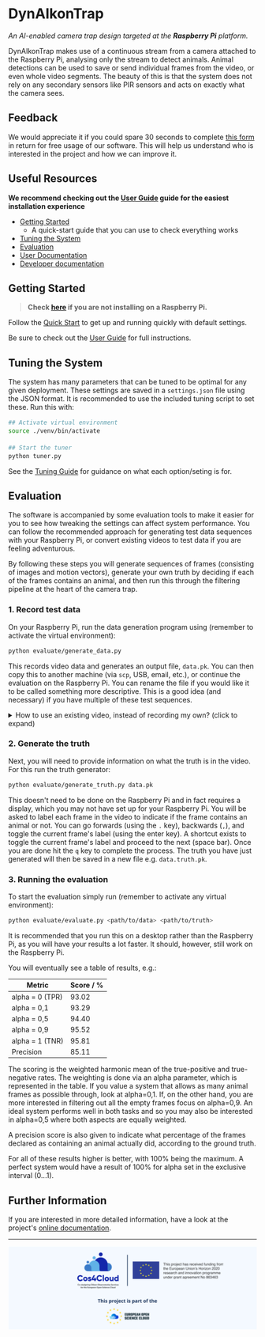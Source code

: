 # DynAIkonTrap
*An AI-enabled camera trap design targeted at the **Raspberry Pi** platform.*

DynAIkonTrap makes use of a continuous stream from a camera attached to the Raspberry Pi, analysing only the stream to detect animals. Animal detections can be used to save or send individual frames from the video, or even whole video segments. The beauty of this is that the system does not rely on any secondary sensors like PIR sensors and acts on exactly what the camera sees.

## Feedback
We would appreciate it if you could spare 30 seconds to complete [this form](https://cloud.dynaikon.com/apps/forms/wA7EbqAPsFjTmanL) in return for free usage of our software. This will help us understand who is interested in the project and how we can improve it.

## Useful Resources
**We recommend checking out the [User Guide](https://dynaikon.com/trap-docs/user-docs.html) guide for the easiest installation experience**

- [Getting Started](#getting-started)
    - A quick-start guide that you can use to check everything works
- [Tuning the System](#tuning-the-system)
- [Evaluation](#evaluation)
- [User Documentation](https://dynaikon.com/trap-docs/user-docs.html)
- [Developer documentation](https://dynaikon.com/trap-docs/dev-docs.html)

## Getting Started
> **Check [here](https://dynaikon.com/trap-docs/user-docs/software-setup/manual-installation.html#installation-on-other-platforms-not-raspberry-pi) if you are not installing on a Raspberry Pi.**

Follow the [Quick Start](https://dynaikon.com/trap-docs/user-docs/quick-start.html) to get up and running quickly with default settings.

Be sure to check out the [User Guide](https://dynaikon.com/trap-docs/user-docs.html) for full instructions.

## Tuning the System
The system has many parameters that can be tuned to be optimal for any given deployment.
These settings are saved in a `settings.json` file using the JSON format. It is recommended to use the included tuning script to set these. Run this with:

```sh
## Activate virtual environment
source ./venv/bin/activate

## Start the tuner
python tuner.py
```

See the [Tuning Guide](https://dynaikon.com/trap-docs/user-docs/software-setup/tuning.html) for guidance on what each option/seting is for.

## Evaluation
The software is accompanied by some evaluation tools to make it easier for you to see how tweaking the settings can affect system performance. You can follow the recommended approach for generating test data sequences with your Raspberry Pi, or convert existing videos to test data if you are feeling adventurous.

By following these steps you will generate sequences of frames (consisting of images and motion vectors), generate your own truth by deciding if each of the frames contains an animal, and then run this through the filtering pipeline at the heart of the camera trap.

### 1. Record test data
On your Raspberry Pi, run the data generation program using (remember to activate the virtual environment):
```sh
python evaluate/generate_data.py
```

This records video data and generates an output file, `data.pk`. You can then copy this to another machine (via `scp`, USB, email, etc.), or continue the evaluation on the Raspberry Pi. You can rename the file if you would like it to be called something more descriptive. This is a good idea (and necessary) if you have multiple of these test sequences.

<details>
<summary>How to use an existing video, instead of recording my own? (click to expand)</summary>


If you wish to use existing videos, rather than recording your own, you can do this using tools like our [vid2frames](https://gitlab.dynaikon.com/dynaikontrap/vid2frames) library. This has not been described here in detail. If you do create your own you need to provide the data and truth as follows:

- Recorded data
```python
{
    'framerate': <framerate>,
    'resolution': (<width>, <height>),
    'frames': [
        {
            'image': <JPEG_image_as_bytes>,
            'motion': <array_of_motion_vectors>
        },
        {
            'image': <JPEG_image_as_bytes>,
            'motion': <array_of_motion_vectors>
        },
        ...
    ]
}
```
- Your generated truth
    - A list of Booleans indicating whether each frame in the frames returned by `data()` contains an animal (`True`), or not (`False`).

</details>

### 2. Generate the truth
Next, you will need to provide information on what the truth is in the video. For this run the truth generator:
```sh
python evaluate/generate_truth.py data.pk
```

This doesn't need to be done on the Raspberry Pi and in fact requires a display, which you may not have set up for your Raspberry Pi. You will be asked to label each frame in the video to indicate if the frame contains an animal or not. You can go forwards (using the `.` key), backwards (`,`), and toggle the current frame's label (using the enter key). A shortcut exists to toggle the current frame's label and proceed to the next (space bar). Once you are done hit the `q` key to complete the process. The truth you have just generated will then be saved in a new file e.g. `data.truth.pk`.

### 3. Running the evaluation
To start the evaluation simply run (remember to activate any virtual environment):
```sh
python evaluate/evaluate.py <path/to/data> <path/to/truth>
```

It is recommended that you run this on a desktop rather than the Raspberry Pi, as you will have your results a lot faster. It should, however, still work on the Raspberry Pi.

You will eventually see a table of results, e.g.:

| Metric            | Score / % |
|-------------------|-----------|
| alpha = 0 (TPR)   |     93.02 |
| alpha = 0,1       |     93.29 |
| alpha = 0,5       |     94.40 |
| alpha = 0,9       |     95.52 |
| alpha = 1 (TNR)   |     95.81 |
| Precision         |     85.11 |

The scoring is the weighted harmonic mean of the true-positive and true-negative rates. The weighting is done via an alpha parameter, which is represented in the table. If you value a system that allows as many animal frames as possible through, look at alpha=0,1. If, on the other hand, you are more interested in filtering out all the empty frames focus on alpha=0,9. An ideal system performs well in both tasks and so you may also be interested in alpha=0,5 where both aspects are equally weighted.

A precision score is also given to indicate what percentage of the frames declared as containing an animal actually did, according to the ground truth.

For all of these results higher is better, with 100% being the maximum. A perfect system would have a result of 100% for alpha set in the exclusive interval (0...1).

## Further Information
If you are interested in more detailed information, have a look at the project's [online documentation](https://dynaikon.com/trap-docs/).

---

![This project has received funding from the European Union's Horizon 2020 research and innovation programme under grant agreement No 863463](docs/source/_static/c4c_eu_funding.png)
